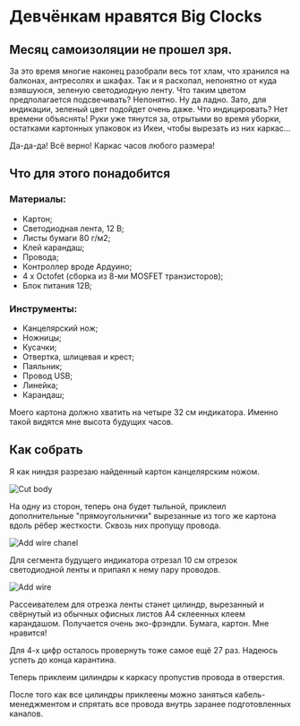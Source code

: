 # Девчёнкам нравятся Big Clocks

## Месяц самоизоляции не прошел зря.

За это время многие наконец разобрали весь тот хлам, что хранился на балконах, антресолях и шкафах.
Так и я раскопал, непонятно от куда взявшуюся, зеленую светодиодную ленту.
Что таким цветом предполагается подсвечивать? Непонятно.
Ну да ладно. Зато, для индикации, зеленый цвет подойдет очень даже.
Что индицировать? Нет времени объяснять!
Руки уже тянутся за, отрытыми во время уборки, остатками картонных упаковок из Икеи, чтобы вырезать из них каркас...


Да-да-да! Всё верно! Каркас часов любого размера!

## Что для этого понадобится
### Материалы:
-   Картон;
-   Светодиодная лента, 12 В;
-   Листы бумаги 80 г/м2;
-   Клей карандаш;
-   Провода;
-   Контроллер вроде Ардуино;
-   4 х Octofet (сборка из 8-ми MOSFET транзисторов);
-   Блок питания 12В;

### Инструменты:
-   Канцелярский нож;
-   Ножницы;
-   Кусачки;
-   Отвертка, шлицевая и крест;
-   Паяльник;
-   Провод USB;
-   Линейка;
-   Карандаш;


Моего картона должно хватить на четыре 32 см индикатора. Именно такой видятся мне высота будущих часов. 

## Как собрать

Я как ниндзя разрезаю найденный картон канцелярским ножом.

![Cut body](https://github.com/tolikivanov/photo/raw/master/ninja-cut.gif)

На одну из сторон, теперь она будет тыльной, приклеил дополнительные "прямоугольнички" вырезанные из того же картона вдоль рёбер жесткости. Сквозь них пропущу провода.

![Add wire chanel](https://github.com/tolikivanov/photo/raw/master/Wire-chanel-700.jpg)

Для сегмента будущего индикатора отрезал 10 см отрезок светодиодной ленты и припаял к нему пару проводов. 

![Add wire](https://github.com/tolikivanov/photo/raw/master/led-wire.jpg)

Рассеивателем для отрезка ленты станет цилиндр, вырезанный и свёрнутый из обычных офисных листов А4 склеенных клеем карандашом. Получается очень эко-фрэндли. Бумага, картон. Мне нравится!



Для 4-х цифр осталось провернуть тоже самое ещё 27 раз. Надеюсь успеть до конца карантина.

Теперь приклеим цилиндры к каркасу пропустив провода в отверстия.

После того как все цилиндры приклеены можно заняться кабель-менеджментом и спрятать все провода внутрь заранее подготовленных каналов.

